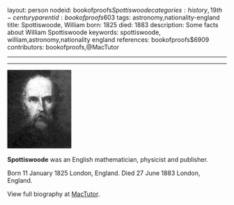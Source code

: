 layout: person
nodeid: bookofproofs$Spottiswoode
categories: history,19th-century
parentid: bookofproofs$603
tags: astronomy,nationality-england
title: Spottiswoode, William
born: 1825
died: 1883
description: Some facts about William Spottiswoode
keywords: spottiswoode, william,astronomy,nationality england
references: bookofproofs$6909
contributors: bookofproofs,@MacTutor

---


---

![Spottiswoode.jpg](https://github.com/bookofproofs/bookofproofs.github.io/blob/main/_sources/_assets/images/portraits/Spottiswoode.jpg?raw=true)

**Spottiswoode** was an English mathematician, physicist and publisher.

Born 11 January 1825 London, England. Died 27 June 1883 London, England.


View full biography at [MacTutor](https://mathshistory.st-andrews.ac.uk/Biographies/Spottiswoode/).